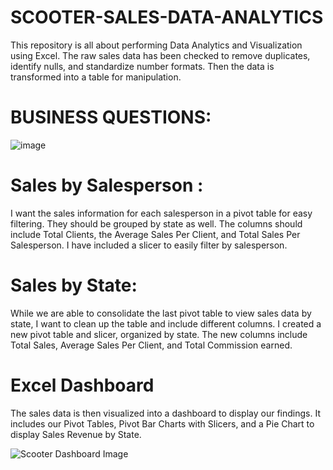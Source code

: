 # SCOOTER-SALES-DATA-ANALYTICS

This repository is all about performing Data Analytics and Visualization using Excel.
The raw sales data has been checked to remove duplicates, identify nulls, and standardize number formats. Then the data is transformed into a table for manipulation.

# BUSINESS QUESTIONS:
![image](https://github.com/user-attachments/assets/fd65fc38-b5ec-4532-abfb-68264e975cfa)

# Sales by Salesperson :
I want the sales information for each salesperson in a pivot table for easy filtering. They should be grouped by state as well. The columns should include Total Clients, the Average Sales Per Client, and Total Sales Per Salesperson. I have included a slicer to easily filter by salesperson.

# Sales by State:
While we are able to consolidate the last pivot table to view sales data by state, I want to clean up the table and include different columns. I created a new pivot table and slicer, organized by state. The new columns include Total Sales, Average Sales Per Client, and Total Commission earned.

# Excel Dashboard
The sales data is then visualized into a dashboard to display our findings. It includes our Pivot Tables, Pivot Bar Charts with Slicers, and a Pie Chart to display Sales Revenue by State.

![Scooter Dashboard Image](https://github.com/user-attachments/assets/6208cafd-7409-45de-a2db-3f92bf745aed)
